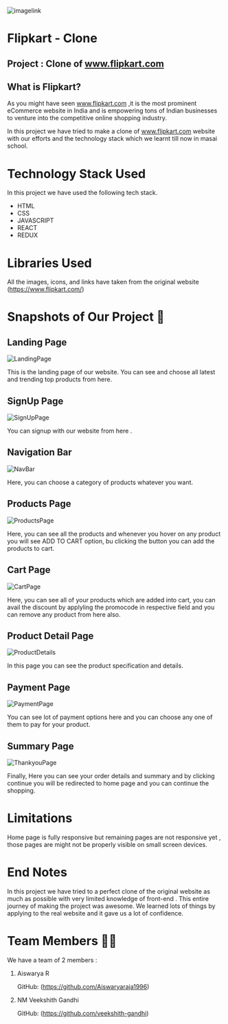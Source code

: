 ![imagelink](https://www.freepnglogos.com/uploads/flipkart-logo-png/flipkart-com-logo-internet-ltd-state-of-kerala-10.png)

# Flipkart - Clone

## Project : Clone of www.flipkart.com

## What is Flipkart?

As you might have seen www.flipkart.com ,it is the most prominent eCommerce website in India and is empowering tons of Indian businesses to venture into the competitive online shopping industry.

In this project we have tried to make a clone of www.flipkart.com website with our efforts and the technology stack which we learnt till now in masai school.

# Technology Stack Used

In this project we have used the following tech stack.

- HTML
- CSS
- JAVASCRIPT
- REACT
- REDUX


# Libraries Used

All the images, icons, and links have taken from the original website (https://www.flipkart.com/)

# Snapshots of Our Project 📸

## Landing Page

![LandingPage](https://i.imgur.com/Kd6Q83G.png)

This is the landing page of our website. You can see and choose all latest and trending top products from here.

## SignUp Page

![SignUpPage](https://i.imgur.com/X3HYqOd.png)

You can signup with our website from here .

## Navigation Bar

![NavBar](https://i.imgur.com/Kd6Q83G.png)

Here, you can choose a category of products whatever you want.

## Products Page

![ProductsPage](https://i.imgur.com/icK5TK1.png)

Here, you can see all the products and whenever you hover on any product you will see ADD TO CART option, bu clicking the button you can add the products to cart.

## Cart Page

![CartPage](https://i.imgur.com/zZNuhCg.png)

Here, you can see all of your products which are added into cart, you can avail the discount by applyling the promocode in respective field and you can remove any product from here also.

## Product Detail Page

![ProductDetails](https://i.imgur.com/sLDZTpr.png)

In this page you can see the product specification and details.

## Payment Page

![PaymentPage](https://i.imgur.com/InXtwsp.png)

You can see lot of payment options here and you can choose any one of them to pay for your product.

## Summary Page

![ThankyouPage](https://i.imgur.com/KN20lSu.png)

Finally, Here you can see your order details and summary and by clicking continue you will be redirected to home page and you can continue the shopping.

# Limitations

Home page is fully responsive but remaining pages are not responsive yet , those pages are might not be properly visible on small screen devices.

# End Notes

In this project we have tried to a perfect clone of the original website as much as possible with very limited knowledge of front-end .
This entire journey of making the project was awesome. We learned lots of things by applying to the real website and it gave us a lot of confidence.

# Team Members 🤝🏻

We have a team of 2 members :

1. Aiswarya R

   GitHub: (https://github.com/Aiswaryaraja1996)

2. NM Veekshith Gandhi

   GitHub: (https://github.com/veekshith-gandhi)

